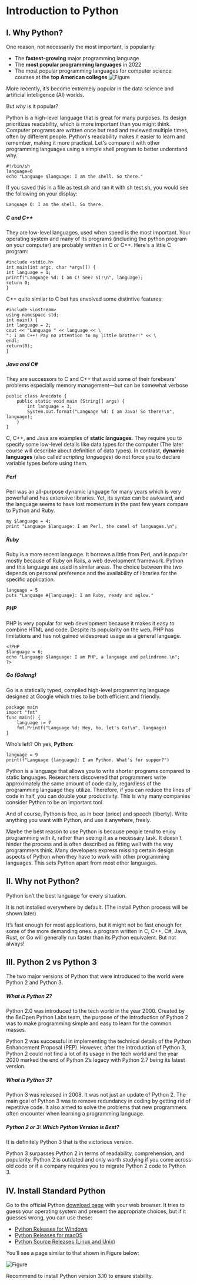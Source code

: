 # Introduction to Python

## I. Why Python?
One reason, not necessarily the most important, is popularity: 
- The **fastest-growing** major programming language
- The **most popular programming languages** in 2022 
- The most popular programming languages for computer science courses at the **top
American colleges**
![Figure](../Image/growth-of-major-programming-languages.jpg)

More recently, it’s become extremely popular in the data science and artificial intelligence (AI) worlds.

But *why* is it popular?

Python is a high-level language that is great for many purposes. Its design prioritizes readability, which is more important than you might think. Computer programs are written once but read and reviewed multiple times, often by different people. Python's readability makes it easier to learn and remember, making it more practical. Let's compare it with other programming languages using a simple shell program to better understand why.
```
#!/bin/sh
language=0
echo "Language $language: I am the shell. So there."
```
If you saved this in a file as test.sh and ran it with sh test.sh, you would see the following on your display:
```
Language 0: I am the shell. So there.
```

##### C and C++ 
They are low-level languages, used when speed is the most important. Your operating system and many of its programs (including the python
program on your computer) are probably written in C or C++.
Here's a little C program: 
```
#include <stdio.h>
int main(int argc, char *argv[]) {
int language = 1;
printf("Language %d: I am C! See? Si!\n", language);
return 0;
}
```

C++ quite similar to C but has envolved some distintive features: 
```
#include <iostream>
using namespace std;
int main() {
int language = 2;
cout << "Language " << language << \
": I am C++! Pay no attention to my little brother!" << \
endl;
return(0);
}
```

##### Java and C# 
They are successors to C and C++ that avoid some of their forebears’ problems especially memory management—but can be somewhat verbose
```
public class Anecdote {
    public static void main (String[] args) {
        int language = 3;
        System.out.format("Language %d: I am Java! So there!\n", language);
    }
}
```

C, C++, and Java are examples of **static languages**. They require you to specify some low-level details like data types for the computer (The later course will describle about definition of data types). In contrast, **dynamic languages** (also called *scripting languages*) do not force you to declare variable types before using them.

##### Perl
Perl was an all-purpose dynamic language for many years which is very powerful and has extensive libraries. Yet, its syntax can be awkward, and the language seems to have lost momentum in the past few years compare to Python and Ruby.

```
my $language = 4;
print "Language $language: I am Perl, the camel of languages.\n";
```

##### Ruby 
Ruby is a more recent language. It borrows a little from Perl, and is popular mostly because of Ruby on Rails, a web development framework. Python and this language are used in similar areas. The choice between the two depends on personal preference and the availability of libraries for the specific application.
```
language = 5
puts "Language #{language}: I am Ruby, ready and aglow."
```

##### PHP 
PHP is very popular for web development because it makes it easy to combine HTML and code. Despite its popularity on the web, PHP has limitations and has not gained widespread usage as a general language.
```
<?PHP
$language = 6;
echo "Language $language: I am PHP, a language and palindrome.\n";
?>
```

##### Go (Golang)
Go is a statically typed, compiled high-level programming language designed at Google which tries to be both efficient and friendly. 
```
package main
import "fmt"
func main() {
    language := 7
    fmt.Printf("Language %d: Hey, ho, let's Go!\n", language)
}
```


Who’s left? Oh yes, **Python**:
```
language = 9
print(f"Language {language}: I am Python. What's for supper?")
```

Python is a language that allows you to write shorter programs compared to static languages. Researchers discovered that programmers write approximately the same amount of code daily, regardless of the programming language they utilize. Therefore, if you can reduce the lines of code in half, you can double your productivity. This is why many companies consider Python to be an important tool.

And of course, Python is free, as in beer (price) and speech (liberty). Write anything you want with Python, and use it anywhere, freely.

Maybe the best reason to use Python is because people tend to enjoy programming with it, rather than seeing it as a necessary task. It doesn't hinder the process and is often described as fitting well with the way programmers think. Many developers express missing certain design aspects of Python when they have to work with other programming languages. This sets Python apart from most other languages.


## II. Why not Python?
Python isn’t the best language for every situation.

It is not installed everywhere by default. (The install Python process will be shown later)

It’s fast enough for most applications, but it might not be fast enough for some of the more demanding ones.  a program written in C, C++, C#, Java, Rust, or Go will generally run faster than its Python equivalent. But not always!


## III. Python 2 vs Python 3
The two major versions of Python that were introduced to the world were Python 2 and Python 3.

##### What is Python 2?
Python 2.0 was introduced to the tech world in the year 2000. Created by the BeOpen Python Labs team, the purpose of the introduction of Python 2 was to make programming simple and easy to learn for the common masses.

Python 2 was successful in implementing the technical details of the Python Enhancement Proposal (PEP). However, after the introduction of Python 3, Python 2 could not find a lot of its usage in the tech world and the year 2020 marked the end of Python 2’s legacy with Python 2.7 being its latest version.


##### What is Python 3?
Python 3 was released in 2008. It was not just an update of Python 2. The main goal of Python 3 was to remove redundancy in coding by getting rid of repetitive code. It also aimed to solve the problems that new programmers often encounter when learning a programming language.


##### Python 2 or 3: Which Python Version is Best?
It is definitely Python 3 that is the victorious version.

Python 3 surpasses Python 2 in terms of readability, comprehension, and popularity. Python 2 is outdated and only worth studying if you come across old code or if a company requires you to migrate Python 2 code to Python 3.


## IV. Install Standard Python 
Go to the official Python [download page](https://www.python.org/downloads) with your web browser. It tries to guess your operating system and present the appropriate choices, but if it guesses wrong, you can use these:
- [Python Releases for Windows](https://www.python.org/downloads/windows/)
- [Python Releases for macOS](https://www.python.org/downloads/macos/)
- [Python Source Releases (Linux and Unix)](https://www.python.org/downloads/source/)

You’ll see a page similar to that shown in Figure below: 

![Figure](../Image/PythonDownload.png)

Recommend to install Python version 3.10 to ensure stability.